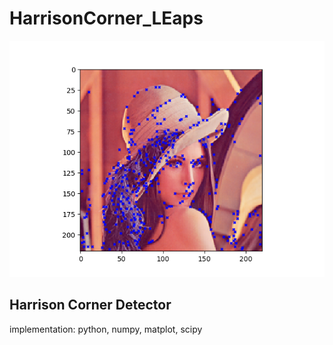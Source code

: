 # HarrisonCorner_LEaps

![Result](./Figure_1.png)

## Harrison Corner Detector
implementation: python, numpy, matplot, scipy
